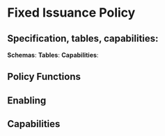 
# Fixed Issuance Policy

## Specification, tables, capabilities:

**Schemas**:
**Tables**:
**Capabilities**:

## Policy Functions
## Enabling
## Capabilities
